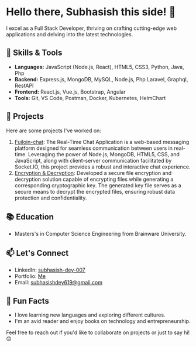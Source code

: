 # Hello there, Subhasish this side! 👋

I excel as a Full Stack Developer, thriving on crafting cutting-edge web applications and delving into the latest technologies.

## 🔧 Skills & Tools
- **Languages:** JavaScript (Node.js, React), HTML5, CSS3, Python, Java, Php
- **Backend:** Express.js, MongoDB, MySQL, Node.js, Php Laravel, Graphql, RestAPI
- **Frontend:** React.js, Vue.js, Bootstrap, Angular
- **Tools:** Git, VS Code, Postman, Docker, Kubernetes, HelmChart

## 🚀 Projects
Here are some projects I've worked on:
1. [Fuiloin-chat](https://github.com/Mr-Dey/Fuiloin_chat?tab=readme-ov-file#testing-server): The Real-Time Chat Application is a web-based messaging platform designed for seamless communication between users in real-time. Leveraging the power of Node.js, MongoDB, HTML5, CSS, and JavaScript, along with client-server communication facilitated by Socket.IO, this project provides a robust and interactive chat experience.
2. [Encryption & Decryption](https://github.com/Mr-Dey/File_Encryption/): Developed a secure file encryption and decryption solution capable of encrypting files while generating a corresponding cryptographic key. The generated key file serves as a secure means to decrypt the encrypted files, ensuring robust data protection and confidentiality.

## 📚 Education
- Masters's in Computer Science Engineering from Brainware University.

## 📫 Let's Connect
- LinkedIn: [subhasish-dey-007](https://in.linkedin.com/in/subhasish-dey-007)
- Portfolio: [Me](https://mr-dey.github.io/me/)
- Email: subhasishdey619@gmail.com

## 🌱 Fun Facts
- I love learning new languages and exploring different cultures.
- I'm an avid reader and enjoy books on technology and entrepreneurship.

Feel free to reach out if you'd like to collaborate on projects or just to say hi! 😊
